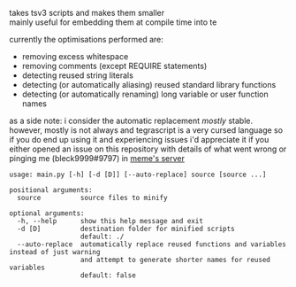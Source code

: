 takes tsv3 scripts and makes them smaller  
mainly useful for embedding them at compile time into te

currently the optimisations performed are:
- removing excess whitespace
- removing comments (except REQUIRE statements)
- detecting reused string literals
- detecting (or automatically aliasing) reused standard library functions
- detecting (or automatically renaming) long variable or user function names

as a side note: i consider the automatic replacement *mostly* stable. 
however, mostly is not always and tegrascript is a very cursed language so 
if you do end up using it and experiencing issues i'd appreciate it if you either
opened an issue on this repository with details of what went wrong or pinging me
(bleck9999#9797) in [meme's server](https://discord.gg/nhvWK2Q)
```
usage: main.py [-h] [-d [D]] [--auto-replace] source [source ...]

positional arguments:
  source          source files to minify

optional arguments:
  -h, --help      show this help message and exit
  -d [D]          destination folder for minified scripts
                  default: ./
  --auto-replace  automatically replace reused functions and variables instead of just warning
                  and attempt to generate shorter names for reused variables 
                  default: false
```
